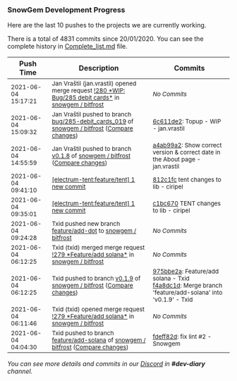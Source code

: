 
### SnowGem Development Progress

Here are the last 10 pushes to the projects we are currently working.

There is a total of 4831 commits since 20/01/2020. You can see the complete history in
 [Complete_list.md](Complete_list.md) file.

| Push Time | Description | Commits |
| --- | --- | --- |
| <sub>2021-06-04 15:17:21</sub> | <sub>Jan Vraštil (jan.vrastil) opened merge request [\!280 \*WIP: Bug/285 debit cards\*](https://gitlab.com/snowgem/bitfrost/-/merge_requests/280) in [snowgem / bitfrost](https://gitlab.com/snowgem/bitfrost)</sub> | <sub>_No Commits_</sub> |
| <sub>2021-06-04 15:09:32</sub> | <sub>Jan Vraštil pushed to branch [bug/285\-debit\_cards\_019](https://gitlab.com/snowgem/bitfrost/commits/bug/285-debit_cards_019) of [snowgem / bitfrost](https://gitlab.com/snowgem/bitfrost) ([Compare changes](https://gitlab.com/snowgem/bitfrost/compare/dea1cd4d25d948a9f8005eb5f37bfc915b81f215...6c611de2d34c9c010fcfbf8231b9f3cf62926f77))</sub> | <sub>[6c611de2](https://gitlab.com/snowgem/bitfrost/-/commit/6c611de2d34c9c010fcfbf8231b9f3cf62926f77): Topup - WIP - jan.vrastil</sub> |
| <sub>2021-06-04 14:55:59</sub> | <sub>Jan Vraštil pushed to branch [v0\.1\.8](https://gitlab.com/snowgem/bitfrost/commits/v0.1.8) of [snowgem / bitfrost](https://gitlab.com/snowgem/bitfrost) ([Compare changes](https://gitlab.com/snowgem/bitfrost/compare/90a99b7dd8db9403b727c922fbbb31c63991119f...a4ab99a2f6951c01eb84105c5cc9ad714cc623ef))</sub> | <sub>[a4ab99a2](https://gitlab.com/snowgem/bitfrost/-/commit/a4ab99a2f6951c01eb84105c5cc9ad714cc623ef): Show correct version & correct date in the About page - jan.vrastil</sub> |
| <sub>2021-06-04 09:41:10</sub> | <sub>[[electrum-tent:feature/tent] 1 new commit](https://github.com/ciripel/electrum-tent/commit/812c1fc93244ccad80798c40d09a375b927714ec)</sub> | <sub>[812c1fc](https://github.com/ciripel/electrum-tent/commit/812c1fc93244ccad80798c40d09a375b927714ec) tent changes to lib - ciripel</sub> |
| <sub>2021-06-04 09:35:01</sub> | <sub>[[electrum-tent:feature/tent] 1 new commit](https://github.com/ciripel/electrum-tent/commit/c1bc6706bf769d936f30f7a6f10219c77d09c2c2)</sub> | <sub>[c1bc670](https://github.com/ciripel/electrum-tent/commit/c1bc6706bf769d936f30f7a6f10219c77d09c2c2) TENT changes to lib - ciripel</sub> |
| <sub>2021-06-04 09:24:28</sub> | <sub>Txid pushed new branch [feature/add\-dot](https://gitlab.com/snowgem/bitfrost/commits/feature/add-dot) to [snowgem / bitfrost](https://gitlab.com/snowgem/bitfrost)</sub> | <sub>_No Commits_</sub> |
| <sub>2021-06-04 06:12:25</sub> | <sub>Txid (txid) merged merge request [\!279 \*Feature/add solana\*](https://gitlab.com/snowgem/bitfrost/-/merge_requests/279) in [snowgem / bitfrost](https://gitlab.com/snowgem/bitfrost)</sub> | <sub>_No Commits_</sub> |
| <sub>2021-06-04 06:12:25</sub> | <sub>Txid pushed to branch [v0\.1\.9](https://gitlab.com/snowgem/bitfrost/commits/v0.1.9) of [snowgem / bitfrost](https://gitlab.com/snowgem/bitfrost) ([Compare changes](https://gitlab.com/snowgem/bitfrost/compare/58f6ddb46740c22e9328cb57bafa7904dff04df6...f4a8dc1d811a9814ba25f105cbeb9a3bc8d432c7))</sub> | <sub>[975bbe2a](https://gitlab.com/snowgem/bitfrost/-/commit/975bbe2a17b2faba94d217bc82f8f35b273db909): Feature/add solana - Txid<br>[f4a8dc1d](https://gitlab.com/snowgem/bitfrost/-/commit/f4a8dc1d811a9814ba25f105cbeb9a3bc8d432c7): Merge branch 'feature/add-solana' into 'v0.1.9' - Txid</sub> |
| <sub>2021-06-04 06:11:46</sub> | <sub>Txid (txid) opened merge request [\!279 \*Feature/add solana\*](https://gitlab.com/snowgem/bitfrost/-/merge_requests/279) in [snowgem / bitfrost](https://gitlab.com/snowgem/bitfrost)</sub> | <sub>_No Commits_</sub> |
| <sub>2021-06-04 04:04:30</sub> | <sub>Txid pushed to branch [feature/add\-solana](https://gitlab.com/snowgem/bitfrost/commits/feature/add-solana) of [snowgem / bitfrost](https://gitlab.com/snowgem/bitfrost) ([Compare changes](https://gitlab.com/snowgem/bitfrost/compare/b522420f5981f8e559d9e0dc9d62051b7f368b84...fdeff82d804e47c967344c15dc4ce0fbda82adf9))</sub> | <sub>[fdeff82d](https://gitlab.com/snowgem/bitfrost/-/commit/fdeff82d804e47c967344c15dc4ce0fbda82adf9): fix lint #2 - Snowgem</sub> |

_You can see more details and commits in our [Discord](https://discord.gg/zumGnbg) in **#dev-diary** channel._

